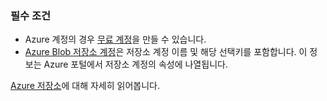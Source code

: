### 필수 조건

- Azure 계정의 경우 [무료 계정](https://azure.microsoft.com/free)을 만들 수 있습니다.
- [Azure Blob 저장소 계정](../articles/storage/storage-create-storage-account.md)은 저장소 계정 이름 및 해당 선택키를 포함합니다. 이 정보는 Azure 포털에서 저장소 계정의 속성에 나열됩니다.

[Azure 저장소](../articles/storage/storage-introduction.md)에 대해 자세히 읽어봅니다.

<!--Archived
Before you use your Azure Blob Storage account in a logic app, authorize the logic app to connect to your Azure Blob Storage account. Fortunately, you can do this easily from within your logic app on the Azure  portal.  

Here are the steps to authorize your logic app to connect to your Azure Blob Storage account:  

1. To create a connection to Azure Blob Storage, in the Logic app designer, select **Show Microsoft managed APIs** in the drop down list then enter *Azure Blob Storage* in the search box. Select the trigger or action you'll like to use:  

	![Azure Blob Storage connection creation step](./media/connectors-create-api-azureblobstorage/azureblobstorage-1.png)  

2. If you haven't created any connections to Azure Blob Storage before, you'll get prompted to provide your Azure Blob Storage credentials. These credentials will be used to authorize your Logic app to connect to, and access your Azure Blob Storage account's data:  

	![Azure Blob Storage connection creation step](./media/connectors-create-api-azureblobstorage/azureblobstorage-2.png)  

3. Notice the connection has been created and you are now free to proceed with the other steps in your Logic app:  

	![Azure Blob Storage connection creation step](./media/connectors-create-api-azureblobstorage/azureblobstorage-3.png)  

-->

<!---HONumber=AcomDC_0720_2016-->